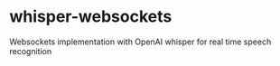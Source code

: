 # whisper-websockets
Websockets implementation with OpenAI whisper for real time speech recognition
